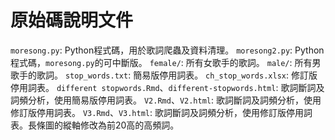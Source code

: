 # 原始碼說明文件

`moresong.py`: Python程式碼，用於歌詞爬蟲及資料清理。
`moresong2.py`: Python程式碼，`moresong.py`的可中斷版。
`female/`: 所有女歌手的歌詞。
`male/`: 所有男歌手的歌詞。
`stop_words.txt`: 簡易版停用詞表。
`ch_stop_words.xlsx`: 修訂版停用詞表。
`different stopwords.Rmd`、`different-stopwords.html`: 歌詞斷詞及詞頻分析，使用簡易版停用詞表。
`V2.Rmd`、`V2.html`: 歌詞斷詞及詞頻分析，使用修訂版停用詞表。
`V3.Rmd`、`V3.html`: 歌詞斷詞及詞頻分析，使用修訂版停用詞表。長條圖的縱軸修改為前20高的高頻詞。
